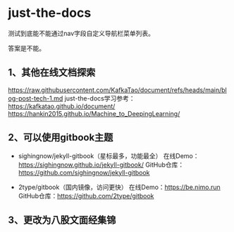 # just-the-docs
测试到底能不能通过nav字段自定义导航栏菜单列表。

答案是不能。

## 1、其他在线文档探索
https://raw.githubusercontent.com/KafkaTao/document/refs/heads/main/blog-post-tech-1.md
just-the-docs学习参考：https://kafkatao.github.io/document/
https://hankin2015.github.io/Machine_to_DeepingLearning/

## 2、可以使用gitbook主题
- sighingnow/jekyll-gitbook（星标最多，功能最全）
在线Demo：https://sighingnow.github.io/jekyll-gitbook/
GitHub仓库：https://github.com/sighingnow/jekyll-gitbook

- 2type/gitbook（国内镜像，访问更快）
在线Demo：https://be.nimo.run
GitHub仓库：https://github.com/2type/gitbook

## 3、更改为八股文面经集锦




